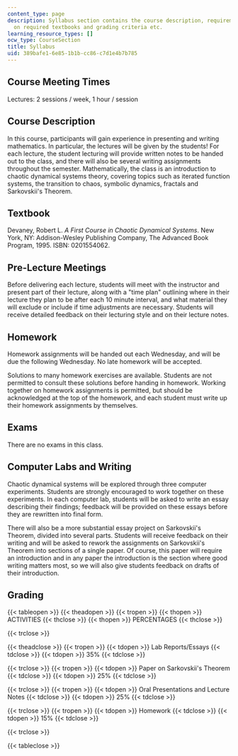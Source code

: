 ```yaml
---
content_type: page
description: Syllabus section contains the course description, requirements, and information
  on required textbooks and grading criteria etc.
learning_resource_types: []
ocw_type: CourseSection
title: Syllabus
uid: 389bafe1-6e85-1b1b-cc86-c7d1e4b7b785
---
```


Course Meeting Times
--------------------

Lectures: 2 sessions / week, 1 hour / session

Course Description
------------------

In this course, participants will gain experience in presenting and writing mathematics. In particular, the lectures will be given by the students! For each lecture, the student lecturing will provide written notes to be handed out to the class, and there will also be several writing assignments throughout the semester. Mathematically, the class is an introduction to chaotic dynamical systems theory, covering topics such as iterated function systems, the transition to chaos, symbolic dynamics, fractals and Sarkovskii's Theorem.

Textbook
--------

Devaney, Robert L. _A First Course in Chaotic Dynamical Systems_. New York, NY: Addison-Wesley Publishing Company, The Advanced Book Program, 1995. ISBN: 0201554062.

Pre-Lecture Meetings
--------------------

Before delivering each lecture, students will meet with the instructor and present part of their lecture, along with a "time plan" outlining where in their lecture they plan to be after each 10 minute interval, and what material they will exclude or include if time adjustments are necessary. Students will receive detailed feedback on their lecturing style and on their lecture notes.

Homework
--------

Homework assignments will be handed out each Wednesday, and will be due the following Wednesday. No late homework will be accepted.

Solutions to many homework exercises are available. Students are not permitted to consult these solutions before handing in homework. Working together on homework assignments is permitted, but should be acknowledged at the top of the homework, and each student must write up their homework assignments by themselves.

Exams
-----

There are no exams in this class.

Computer Labs and Writing
-------------------------

Chaotic dynamical systems will be explored through three computer experiments. Students are strongly encouraged to work together on these experiments. In each computer lab, students will be asked to write an essay describing their findings; feedback will be provided on these essays before they are rewritten into final form.

There will also be a more substantial essay project on Sarkovskii's Theorem, divided into several parts. Students will receive feedback on their writing and will be asked to rework the assignments on Sarkovskii's Theorem into sections of a single paper. Of course, this paper will require an introduction and in any paper the introduction is the section where good writing matters most, so we will also give students feedback on drafts of their introduction.

Grading
-------

{{< tableopen >}}
{{< theadopen >}}
{{< tropen >}}
{{< thopen >}}
ACTIVITIES
{{< thclose >}}
{{< thopen >}}
PERCENTAGES
{{< thclose >}}

{{< trclose >}}

{{< theadclose >}}
{{< tropen >}}
{{< tdopen >}}
Lab Reports/Essays
{{< tdclose >}}
{{< tdopen >}}
35%
{{< tdclose >}}

{{< trclose >}}
{{< tropen >}}
{{< tdopen >}}
Paper on Sarkovskii's Theorem
{{< tdclose >}}
{{< tdopen >}}
25%
{{< tdclose >}}

{{< trclose >}}
{{< tropen >}}
{{< tdopen >}}
Oral Presentations and Lecture Notes
{{< tdclose >}}
{{< tdopen >}}
25%
{{< tdclose >}}

{{< trclose >}}
{{< tropen >}}
{{< tdopen >}}
Homework
{{< tdclose >}}
{{< tdopen >}}
15%
{{< tdclose >}}

{{< trclose >}}

{{< tableclose >}}